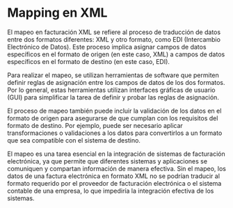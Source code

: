 # Mapping en XML

El mapeo en facturación XML se refiere al proceso de traducción de datos entre dos formatos diferentes: XML y otro formato, como EDI (Intercambio Electrónico de Datos). Este proceso implica asignar campos de datos específicos en el formato de origen (en este caso, XML) a campos de datos específicos en el formato de destino (en este caso, EDI).

Para realizar el mapeo, se utilizan herramientas de software que permiten definir reglas de asignación entre los campos de datos de los dos formatos. Por lo general, estas herramientas utilizan interfaces gráficas de usuario (GUI) para simplificar la tarea de definir y probar las reglas de asignación.

El proceso de mapeo también puede incluir la validación de los datos en el formato de origen para asegurarse de que cumplan con los requisitos del formato de destino. Por ejemplo, puede ser necesario aplicar transformaciones o validaciones a los datos para convertirlos a un formato que sea compatible con el sistema de destino.

El mapeo es una tarea esencial en la integración de sistemas de facturación electrónica, ya que permite que diferentes sistemas y aplicaciones se comuniquen y compartan información de manera efectiva. Sin el mapeo, los datos de una factura electrónica en formato XML no se podrían traducir al formato requerido por el proveedor de facturación electrónica o el sistema contable de una empresa, lo que impediría la integración efectiva de los sistemas.